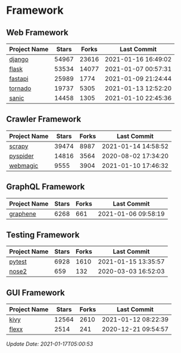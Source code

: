 # Framework

## Web Framework
| Project Name | Stars | Forks | Last Commit |
| ------------ | ----- | ----- | ----------- |
| [django](https://github.com/django/django) | 54967 | 23616 | 2021-01-16 16:49:02 |
| [flask](https://github.com/pallets/flask) | 53534 | 14077 | 2021-01-07 00:57:31 |
| [fastapi](https://github.com/tiangolo/fastapi) | 25989 | 1774 | 2021-01-09 21:24:44 |
| [tornado](https://github.com/tornadoweb/tornado) | 19737 | 5305 | 2021-01-13 12:52:20 |
| [sanic](https://github.com/sanic-org/sanic) | 14458 | 1305 | 2021-01-10 22:45:36 |

## Crawler Framework
| Project Name | Stars | Forks | Last Commit |
| ------------ | ----- | ----- | ----------- |
| [scrapy](https://github.com/scrapy/scrapy) | 39474 | 8987 | 2021-01-14 14:58:52 |
| [pyspider](https://github.com/binux/pyspider) | 14816 | 3564 | 2020-08-02 17:34:20 |
| [webmagic](https://github.com/code4craft/webmagic) | 9555 | 3904 | 2021-01-10 17:46:32 |

## GraphQL Framework
| Project Name | Stars | Forks | Last Commit |
| ------------ | ----- | ----- | ----------- |
| [graphene](https://github.com/graphql-python/graphene) | 6268 | 661 | 2021-01-06 09:58:19 |

## Testing Framework
| Project Name | Stars | Forks | Last Commit |
| ------------ | ----- | ----- | ----------- |
| [pytest](https://github.com/pytest-dev/pytest) | 6928 | 1610 | 2021-01-15 13:35:57 |
| [nose2](https://github.com/nose-devs/nose2) | 659 | 132 | 2020-03-03 16:52:03 |

## GUI Framework
| Project Name | Stars | Forks | Last Commit |
| ------------ | ----- | ----- | ----------- |
| [kivy](https://github.com/kivy/kivy) | 12564 | 2610 | 2021-01-12 08:22:39 |
| [flexx](https://github.com/flexxui/flexx) | 2514 | 241 | 2020-12-21 09:54:57 |

*Update Date: 2021-01-17T05:00:53*